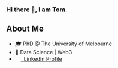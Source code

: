 ### Hi there 👋, I am Tom.

## About Me
* :mortar_board: PhD @ The University of Melbourne
* :gem: Data Science | Web3
* <img src="https://beloservice.files.wordpress.com/2016/03/herrmans-linkedin-logo-500x500.png" 
width="15" height="15"/><a href="https://www.linkedin.com/in/ztom/"> ‏‏‎ ‎‏‏‎LinkedIn Profile</a>


